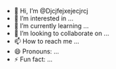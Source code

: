- 👋 Hi, I’m @Djcjfejxejecjrcj
- 👀 I’m interested in ...
- 🌱 I’m currently learning ...
- 💞️ I’m looking to collaborate on ...
- 📫 How to reach me ...
- 😄 Pronouns: ...
- ⚡ Fun fact: ...

<!---
Djcjfejxejecjrcj/Djcjfejxejecjrcj is a ✨ special ✨ repository because its `README.md` (this file) appears on your GitHub profile.
You can click the Preview link to take a look at your changes.
--->
